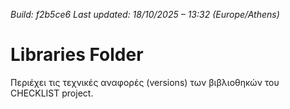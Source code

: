 *Build: f2b5ce6*
*Last updated: 18/10/2025 – 13:32 (Europe/Athens)*
# Libraries Folder  
Περιέχει τις τεχνικές αναφορές (versions) των βιβλιοθηκών του CHECKLIST project.
